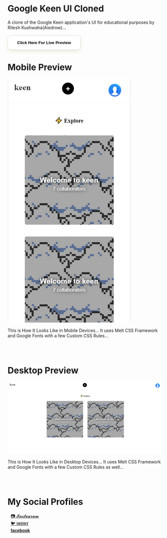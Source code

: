 # Google Keen UI Cloned
<link rel="stylesheet" href="https://stackpath.bootstrapcdn.com/font-awesome/4.7.0/css/font-awesome.min.css" integrity="sha384-wvfXpqpZZVQGK6TAh5PVlGOfQNHSoD2xbE+QkPxCAFlNEevoEH3Sl0sibVcOQVnN" crossorigin="anonymous">

A clone of the Google Keen application's UI for educational purposes by Ritesh Kushwaha(Aiedrow)...
<br><br>
<a href='https://aiedrow.github.io/keen/index2.html'>
<button style='padding: 15px 30px;border-radius: 9px;background:#fff;box-shadow: 1px 5px 17px -5px #dbdbbd;border: 1px solid #dbdbdb;font-weight: 666;'>
Click Here For Live Preview</button></a><br>



# Mobile Preview

<img src='img/Capturesx2.PNG'>

This is How It Looks Like in Mobile Devices... It uses Melt CSS Framework and Google Fonts with a few Custom CSS Rules...

<br><br>

# Desktop Preview

<img src='img/Capturesx.PNG'>

This is How It Looks Like in Desktop Devices... It uses Melt CSS Framework and Google Fonts with a few Custom CSS Rules as well...

<br><br>

# My Social Profiles
<a href='https://www.instagram.com/aiedrow' style='margin:5px 10px;'>📷 𝓘𝓷𝓼𝓽𝓪𝓰𝓻𝓪𝓶</a><br>
<a href='https://www.twitter.com/aiedrow' style='margin:5px 10px;'>🐦 𝖙𝖜𝖎𝖙𝖙𝖊𝖗</a><br>
<a href='https://www.facebook.com/aiedrow' style='margin:5px 10px;'>𝐟𝐚𝐜𝐞𝐛𝐨𝐨𝐤</a><br>
